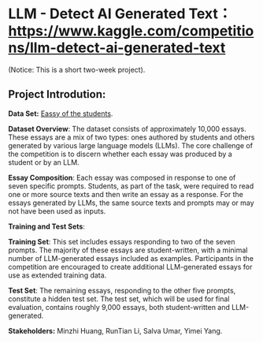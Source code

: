 # LLM - Detect AI Generated Text：https://www.kaggle.com/competitions/llm-detect-ai-generated-text

(Notice: This is a short two-week project).
## Project Introdution:

**Data Set:** [Eassy of the students]([https://www.kaggle.com/uciml/default-of-credit-card-clients-dataset](https://www.kaggle.com/competitions/llm-detect-ai-generated-text/data)). 

**Dataset Overview**: The dataset consists of approximately 10,000 essays. These essays are a mix of two types: ones authored by students and others generated by various large language models (LLMs). The core challenge of the competition is to discern whether each essay was produced by a student or by an LLM.

**Essay Composition**: Each essay was composed in response to one of seven specific prompts. Students, as part of the task, were required to read one or more source texts and then write an essay as a response. For the essays generated by LLMs, the same source texts and prompts may or may not have been used as inputs.

**Training and Test Sets**:

**Training Set**: This set includes essays responding to two of the seven prompts. The majority of these essays are student-written, with a minimal number of LLM-generated essays included as examples. Participants in the competition are encouraged to create additional LLM-generated essays for use as extended training data.

**Test Set**: The remaining essays, responding to the other five prompts, constitute a hidden test set. The test set, which will be used for final evaluation, contains roughly 9,000 essays, both student-written and LLM-generated.

**Stakeholders:** Minzhi Huang, RunTian Li, Salva Umar, Yimei Yang.
